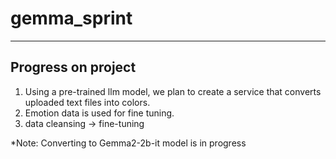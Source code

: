 # gemma_sprint
------------------------
## Progress on project
1. Using a pre-trained llm model, we plan to create a service that converts uploaded text files into colors.
2. Emotion data is used for fine tuning.
3. data cleansing -> fine-tuning
   
*Note: Converting to Gemma2-2b-it model is in progress
